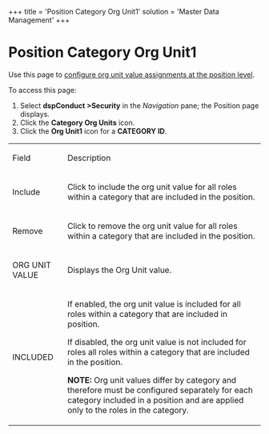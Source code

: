 +++
title = 'Position Category Org Unit1'
solution = 'Master Data Management'
+++

# Position Category Org Unit1

<div class="use">

Use this page to [configure org unit value assignments at the position
level](../Use_Cases/Set_a_Roles_Org_Unit_Value_Assignments.htm#Configure_Org_Unit_Value_Assignments_at_the_Position_Level).

</div>

To access this page:

1.  Select **dspConduct \>Security** in the *Navigation* pane; the
    Position page displays.
2.  Click the **Category Org Units** icon.
3.  Click the **Org Unit1** icon for a **CATEGORY ID**.

<table>
<tbody>
<tr class="odd">
<td><p>Field</p></td>
<td><p>Description</p></td>
</tr>
<tr class="even">
<td><p>Include</p></td>
<td><p>Click to include the org unit value for all roles within a category that are included in the position.</p></td>
</tr>
<tr class="odd">
<td><p>Remove</p></td>
<td><p>Click to remove the org unit value for all roles within a category that are included in the position.</p></td>
</tr>
<tr class="even">
<td><p>ORG UNIT VALUE</p></td>
<td><p>Displays the Org Unit value.</p></td>
</tr>
<tr class="odd">
<td><p>INCLUDED</p></td>
<td><p>If enabled, the org unit value is included for all roles within a category that are included in position.</p>
<p>If disabled, the org unit value is not included for roles all roles within a category that are included in the position.</p>
<p><strong>NOTE:</strong> Org unit values differ by category and therefore must be configured separately for each category included in a position and are applied only to the roles in the category.</p></td>
</tr>
</tbody>
</table>

